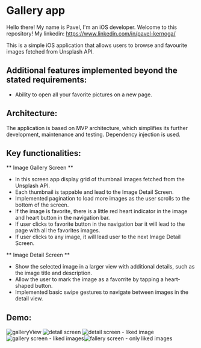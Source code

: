 # Gallery app

Hello there! My name is Pavel, I'm an iOS developer. Welcome to this repository!
My linkedin: https://www.linkedin.com/in/pavel-kernoga/

This is a simple iOS application that allows users to browse and favourite images fetched from Unsplash API.

## Additional features implemented beyond the stated requirements:
- Ability to open all your favorite pictures on a new page.

## Architecture:
The application is based on MVP architecture, which simplifies its further development, maintenance and testing. Dependency injection is used.

## Key functionalities: 
** Image Gallery Screen **
- In this screen app display grid of thumbnail images fetched from the Unsplash API.
- Each thumbnail is tappable and lead to the Image Detail Screen.
- Implemented pagination to load more images as the user scrolls to the bottom of the screen.
- If the image is favorite, there is a little red heart indicator in the image and heart button in the navigation bar.
- If user clicks to favorite button in the navigation bar it will lead to the page with all the favorites images.
- If user clicks to any image, it will lead user to the next Image Detail Screen.

** Image Detail Screen **
- Show the selected image in a larger view with additional details, such as the image title and description.
- Allow the user to mark the image as a favoгrite by tapping a heart-shaped button.
- Implemented basic swipe gestures to navigate between images in the detail view.

## Demo:
![galleryView](https://github.com/pavelkernoga/GalleryApp/assets/71964377/e2242249-8b42-461c-9cea-c1784a49d84e)
![detail screen](https://github.com/pavelkernoga/GalleryApp/assets/71964377/80aa64eb-9d23-4272-8801-f32480a7a903)
![detail screen - liked image](https://github.com/pavelkernoga/GalleryApp/assets/71964377/8aa299db-d0df-4441-9fe6-608b0c2e23c5)
![gallery screen - liked images](https://github.com/pavelkernoga/GalleryApp/assets/71964377/b6a99ee1-170f-4dab-bb5c-6188773d0e96)![fallery screen - only liked images](https://github.com/pavelkernoga/GalleryApp/assets/71964377/fe6cab13-2405-42ab-b2df-949af4335c95)

